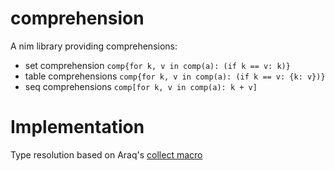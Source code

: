 # comprehension

A nim library providing comprehensions: 

* set comprehension `comp{for k, v in comp(a): (if k == v: k)}`
* table comprehensions `comp{for k, v in comp(a): (if k == v: {k: v})}`
* seq comprehensions `comp[for k, v in comp(a): k + v]`

# Implementation

Type resolution based on Araq's [collect macro](https://github.com/nim-lang/Nim/blob/devel/tests/macros/tcollect.nim)

